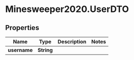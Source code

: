 # Minesweeper2020.UserDTO

## Properties

Name | Type | Description | Notes
------------ | ------------- | ------------- | -------------
**username** | **String** |  | 


